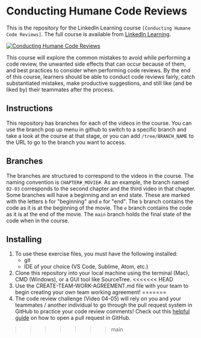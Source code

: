 # Conducting Humane Code Reviews
This is the repository for the LinkedIn Learning course `[Conducting Humane Code Reviews]`. The full course is available from [LinkedIn Learning](https://linkedin.com/learning/).

[![Conducting Humane Code Reviews](COURSEIMAGE)](LICOURSEURL)

This course will explore the common mistakes to avoid while performing a code review, the unwanted side effects that can occur because of them, and best practices to consider when performing code reviews. By the end of this course, learners should be able to conduct code reviews fairly, catch substantiated mistakes, make productive suggestions, and still like (and be liked by) their teammates after the process.

## Instructions
This repository has branches for each of the videos in the course. You can use the branch pop up menu in github to switch to a specific branch and take a look at the course at that stage, or you can add `/tree/BRANCH_NAME` to the URL to go to the branch you want to access.

## Branches
The branches are structured to correspond to the videos in the course. The naming convention is `CHAPTER#_MOVIE#`. As an example, the branch named `02-03` corresponds to the second chapter and the third video in that chapter. 
Some branches will have a beginning and an end state. These are marked with the letters `b` for "beginning" and `e` for "end". The `b` branch contains the code as it is at the beginning of the movie. The `e` branch contains the code as it is at the end of the movie. The `main` branch holds the final state of the code when in the course.

## Installing
1. To use these exercise files, you must have the following installed:
	- git
	- IDE of your choice (VS Code, Sublime, Atom, etc.)
2. Clone this repository into your local machine using the terminal (Mac), CMD (Windows), or a GUI tool like SourceTree.
<<<<<<< HEAD
3. Use the CREATE-TEAM-WORK-AGREEMENT.md file with your team to begin creating your own team working agreement!
=======
3. The code review challenge (Video 04-05) will rely on you and your teammates / another individual to go through the pull request system in GitHub to practice your code review comments! Check out this [helpful guide](https://docs.github.com/en/free-pro-team@latest/github/collaborating-with-issues-and-pull-requests/creating-a-pull-request) on how to open a pull request in GitHub.
>>>>>>> main
